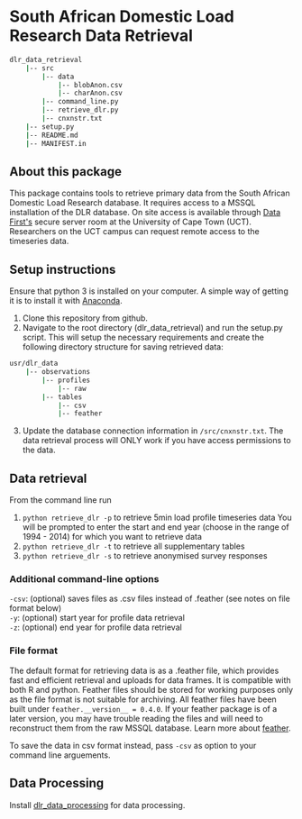 # South African Domestic Load Research Data Retrieval

```bash
dlr_data_retrieval
    |-- src
    	|-- data
    		|-- blobAnon.csv
    		|-- charAnon.csv		
    	|-- command_line.py
    	|-- retrieve_dlr.py
    	|-- cnxnstr.txt
    |-- setup.py
    |-- README.md
    |-- MANIFEST.in

```

## About this package

This package contains tools to retrieve primary data from the South African Domestic Load Research database. It requires access to a MSSQL installation of the DLR database. On site access is available through [Data First's](www.datafirst.uct.ac.za) secure server room at the University of Cape Town (UCT). Researchers on the UCT campus can request remote access to the timeseries data.

## Setup instructions
Ensure that python 3 is installed on your computer. A simple way of getting it is to install it with [Anaconda](https://conda.io/docs/user-guide/install/index.html). 

1. Clone this repository from github.
2. Navigate to the root directory (dlr_data_retrieval) and run the setup.py script. This will setup the necessary requirements and create the following directory structure for saving retrieved data:

```bash
usr/dlr_data
    |--	observations
    	|--	profiles
    		|--	raw
    	|--	tables
    		|--	csv
    		|--	feather
```
3. Update the database connection information in `/src/cnxnstr.txt`. The data retrieval process will ONLY work if you have access permissions to the data. 

## Data retrieval

From the command line run 

1. `python retrieve_dlr -p` to retrieve 5min load profile timeseries data
	You will be prompted to enter the start and end year (choose in the range of 1994 - 2014) for which you want to retrieve data
2. `python retrieve_dlr -t` to retrieve all supplementary tables
3. `python retrieve_dlr -s` to retrieve anonymised survey responses

### Additional command-line options

`-csv`: (optional) saves files as .csv files instead of .feather (see notes on file format below)  
`-y`: (optional) start year for profile data retrieval  
`-z`: (optional) end year for profile data retrieval  

### File format
The default format for retrieving data is as a .feather file, which provides fast and efficient retrieval and uploads for data frames. It is compatible with both R and python. Feather files should be stored for working purposes only as the file format is not suitable for archiving. All feather files have been built under `feather.__version__ = 0.4.0`. If your feather package is of a later version, you may have trouble reading the files and will need to reconstruct them from the raw MSSQL database. Learn more about [feather](https://github.com/wesm/feather).

To save the data in csv format instead, pass `-csv` as option to your command line arguements.

## Data Processing

Install [dlr_data_processing]() for data processing.
